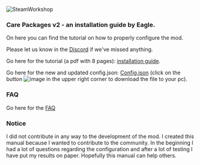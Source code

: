 ![SteamWorkshop](https://steamuserimages-a.akamaihd.net/ugc/1834652524924230581/23F98A782514328954E1128DF6658D6218950A9F/?imw=637&imh=358&ima=fit&impolicy=Letterbox&imcolor=%23000000&letterbox=true)
### Care Packages v2 - an installation guide by Eagle.

On here you can find the tutorial on how to properly configure the mod.

Please let us know in the [Discord](https://discord.gg/hKeDPcwCGx) if we've missed anything.

Go here for the tutorial (a pdf with 8 pages): [installation guide](https://drive.google.com/file/d/1TOHEnoS-vww3g6RFqcs7HQd-vZCQ7VbO/view?usp=sharing).

Go here for the new and updated config.json: [Config.json](https://github.com/Eaglescabin/Care_Packages/blob/main/config.json) (click on the button ![image](https://i.imgur.com/mEolNob.jpeg) in the upper right corner to download the file to your pc).

### FAQ

Go here for the [FAQ](https://github.com/Eaglescabin/Care_Packages/wiki)
### Notice
I did not contribute in any way to the development of the mod. I created this manual because I wanted to contribute to the community. In the beginning I had a lot of questions regarding the configuration and after a lot of testing I have put my results on paper. Hopefully this manual can help others.   
